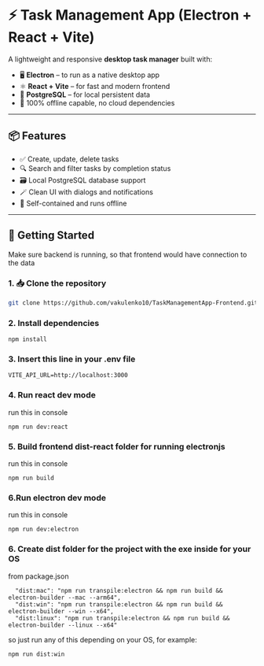 # ⚡ Task Management App (Electron + React + Vite)

A lightweight and responsive **desktop task manager** built with:

- 🖥️ **Electron** – to run as a native desktop app  
- ⚛️ **React + Vite** – for fast and modern frontend  
- 🐘 **PostgreSQL** – for local persistent data  
- 🚀 100% offline capable, no cloud dependencies

---

## 📦 Features

- ✅ Create, update, delete tasks
- 🔍 Search and filter tasks by completion status
- 🗃️ Local PostgreSQL database support
- 🪄 Clean UI with dialogs and notifications
- 🧠 Self-contained and runs offline

---

## 🚀 Getting Started
Make sure backend is running, so that frontend would have connection to the data

### 1. 📥 Clone the repository

```bash
git clone https://github.com/vakulenko10/TaskManagementApp-Frontend.git .

```


### 2. Install dependencies
```
npm install
```

### 3. Insert this line in your .env file
```
VITE_API_URL=http://localhost:3000
```

### 4. Run react dev mode
run this in console
```
npm run dev:react
```
### 5. Build frontend dist-react folder for running electronjs 
run this in console
```
npm run build
```
### 6.Run electron dev mode
run this in console
```
npm run dev:electron
```
### 6. Create dist folder for the project with the exe inside for your OS
from package.json
```
  "dist:mac": "npm run transpile:electron && npm run build && electron-builder --mac --arm64",
  "dist:win": "npm run transpile:electron && npm run build && electron-builder --win --x64",
  "dist:linux": "npm run transpile:electron && npm run build && electron-builder --linux --x64"
```
so just run any of this depending on your OS, for example:
```
npm run dist:win
```
